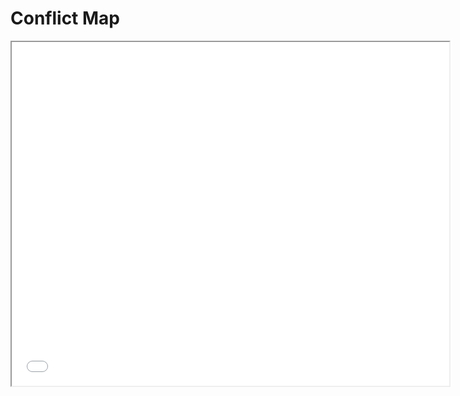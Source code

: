 # Conflict Map

<iframe src="conflict.html" height="550" width="700" title="Conflict Map"></iframe>
